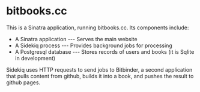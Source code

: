 bitbooks.cc
===========

This is a Sinatra application, running bitbooks.cc. Its components include:

* A Sinatra application --- Serves the main website
* A Sidekiq process --- Provides background jobs for processing
* A Postgresql database --- Stores records of users and books (it is Sqlite in development)

Sidekiq uses HTTP requests to send jobs to Bitbinder, a second application that
pulls content from github, builds it into a book, and pushes the result to
github pages.